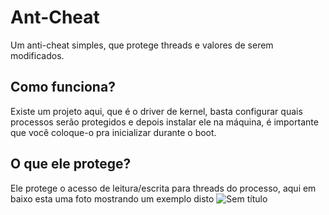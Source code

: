 # Ant-Cheat
Um anti-cheat simples, que protege threads e valores de serem modificados.

## Como funciona?
Existe um projeto aqui, que é o driver de kernel, basta configurar quais processos serão protegidos e depois instalar ele na máquina, é importante que você coloque-o pra inicializar durante o boot.

## O que ele protege?
Ele protege o acesso de leitura/escrita para threads do processo, aqui em baixo esta uma foto mostrando um exemplo disto
![Sem título](https://user-images.githubusercontent.com/51800283/124392396-b5b5e280-dccb-11eb-83da-c4909b97d5df.png)


